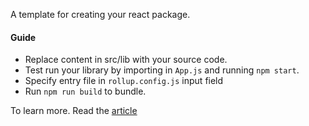 A template for creating your react package.

#### Guide

- Replace content in src/lib with your source code.
- Test run your library by importing in `App.js` and running `npm start`.
- Specify entry file in `rollup.config.js` input field
- Run `npm run build` to bundle.

To learn more. Read the [article](https://dev.to/emeka)
